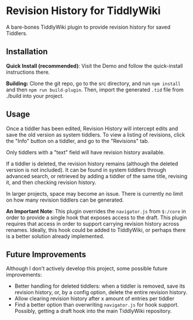 # Revision History for TiddlyWiki
A bare-bones TiddlyWiki plugin to provide revision history for saved Tiddlers.

## Installation

**Quick Install (recommended)**: Visit the Demo and follow the quick-install instructions there.

**Building:** Clone the git repo, go to the src directory, and run `npm install` and then `npm run build-plugin`. Then, import the generated `.tid` file from ./build into your project.

## Usage
Once a tiddler has been edited, Revision History will intercept edits and save the old version as system tiddlers. To view a listing of revisions, click the "Info" button on a tiddler, and go to the "Revisions" tab.

Only tiddlers with a "text" field will have revision history available.

If a tiddler is deleted, the revision history remains (although the deleted version is not included). It can be found in system tiddlers through advanced search, or retrieved by adding a tiddler of the same title, revising it, and then checking revision history.

In larger projects, space may become an issue. There is currently no limit on how many revision tiddlers can be generated.

**An Important Note**: This plugin overrides the `navigator.js` from `$:/core` in order to provide a single hook that exposes access to the draft. This plugin requires that access in order to support carrying revision history across renames. Ideally, this hook could be added to TiddlyWiki, or perhaps there is a better solution already implemented.

## Future Improvements
Although I don't actively develop this project, some possible future improvements:
* Better handling for deleted tiddlers: when a tiddler is removed, save its revision history, or, by a config option, delete the entire revision history.
* Allow clearing revision history after x amount of entries per tiddler
* Find a better option than overwriting `navigator.js` for hook support. Possibly, getting a draft hook into the main TiddlyWiki repository.
